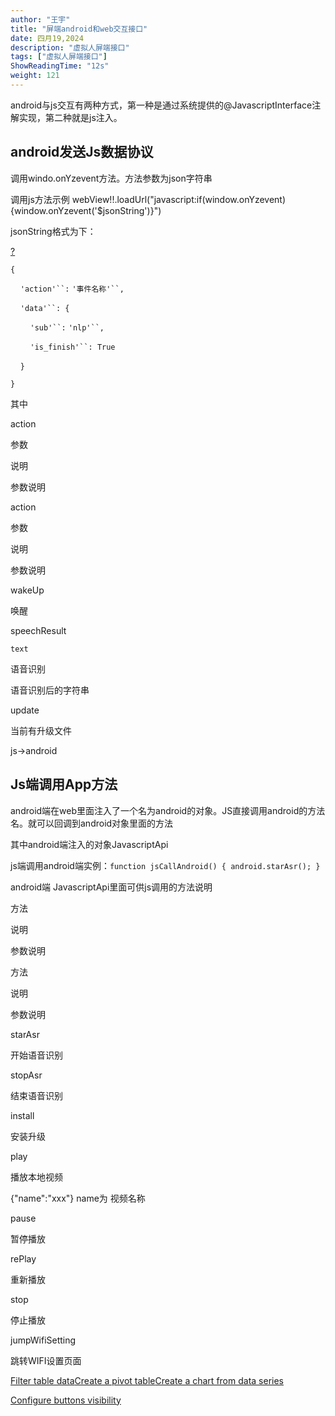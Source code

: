 ```yaml
---
author: "王宇"
title: "屏端android和web交互接口"
date: 四月19,2024
description: "虚拟人屏端接口"
tags: ["虚拟人屏端接口"]
ShowReadingTime: "12s"
weight: 121
---
```

android与js交互有两种方式，第一种是通过系统提供的@JavascriptInterface注解实现，第二种就是js注入。

**android发送Js数据协议**
-------------------

调用windo.onYzevent方法。方法参数为json字符串

调用js方法示例 webView!!.loadUrl("javascript:if(window.onYzevent){window.onYzevent('$jsonString')}")

jsonString格式为下：

[?](#)

`{`

    `'action'``:` `'事件名称'``,`

    `'data'``: {`

        `'sub'``:` `'nlp'``,`

        `'is_finish'``: True`

    `}`

`}`

其中

action

参数

说明

参数说明

action

参数

说明

参数说明

wakeUp

  

唤醒

  

speechResult

    text

语音识别

语音识别后的字符串

update

  

当前有升级文件

  

  

  

  

  

  

  

  

  

  

  

  

  

  

  

  

  

js→android

  

**Js端调用App方法**
--------------

android端在web里面注入了一个名为android的对象。JS直接调用android的方法名。就可以回调到android对象里面的方法

其中android端注入的对象JavascriptApi

js端调用android端实例：`function jsCallAndroid() { android.starAsr(); }`

android端 JavascriptApi里面可供js调用的方法说明

方法

说明

参数说明

方法

说明

参数说明

starAsr

开始语音识别

  

stopAsr

结束语音识别

  

install

安装升级

  

play

播放本地视频

{"name":"xxx"} name为 视频名称

pause

暂停播放

  

rePlay

重新播放

  

stop

停止播放

  

jumpWifiSetting

跳转WIFI设置页面

  

      

  

[Filter table data](#)[Create a pivot table](#)[Create a chart from data series](#)

[Configure buttons visibility](/users/tfac-settings.action)